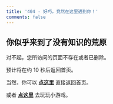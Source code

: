 ```yaml
---
title: '404 - 好巧，竟然在这里遇到你！'
comments: false
---
```


## 你似乎来到了没有知识的荒原

对不起，您所访问的页面不存在或者已删除。

预计将在约 <span id="timeout">10</span> 秒后返回首页。

当然，你可以 **[点这里](https://dreamskycx.github.io)** 直接返回首页。

或者 **[点这里](https://dreamskycx.github.io/games)** 去玩玩小游戏。

<script>
let countTime = 10;
function count() {
  document.getElementById('timeout').textContent = countTime;
  countTime -= 1;
  if(countTime === 0){
    location.href = 'https://dreamskycx.github.io';
  }
  setTimeout(() => {
    count();
  }, 1000);
}
count();
</script>
